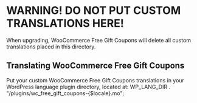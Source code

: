 # WARNING! DO NOT PUT CUSTOM TRANSLATIONS HERE!

When upgrading, WooCommerce Free Gift Coupons will delete all custom translations placed in this directory.

## Translating WooCommerce Free Gift Coupons 
Put your custom WooCommerce Free Gift Coupons translations in your WordPress language plugin directory, located at: WP_LANG_DIR . "/plugins/wc_free_gift_coupons-{$locale}.mo";

